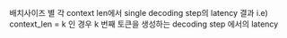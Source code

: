 배치사이즈 별 각 context len에서 single decoding step의 latency 결과
i.e) context_len = k 인 경우 k 번째 토큰을 생성하는 decoding step 에서의 latency